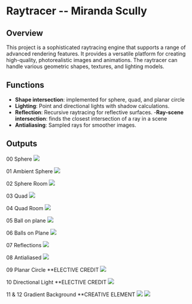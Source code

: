 # Raytracer -- Miranda Scully 

## Overview 
This project is a sophisticated raytracing engine that supports a range of advanced rendering features. It provides a versatile platform for creating high-quality, photorealistic images and animations. The raytracer can handle various geometric shapes, textures, and lighting models.
## Functions 

- **Shape intersection**: implemented for sphere, quad, and planar circle 
- **Lighting**: Point and directional lights with shadow  calculations.
- **Reflection**: Recursive raytracing for reflective surfaces.
-**Ray-scene intersection**: finds the closest intersection of a ray in a scene 
- **Antialiasing**: Sampled rays for smoother images.

## Outputs 

00 Sphere
![](output/P02_00_sphere.png)

01 Ambient Sphere 
![](output/P02_01_sphere_ambient.png)

02 Sphere Room 
![](output/P02_02_sphere_room.png)

03 Quad 
![](output/P02_03_quad.png)

04 Quad Room 
![](output/P02_04_quad_room.png)

05 Ball on plane 
![](output/P02_05_ball_on_plane.png)

06 Balls on Plane 
![](output/P02_06_balls_on_plane.png)

07 Reflections 
![](output/P02_07_reflections.png)

08 Antialiased
![](output/P02_08_antialiased.png)

09 Planar Circle **ELECTIVE CREDIT 
![](output/P02_09_planar_circle.png)

10 Directional Light **ELECTIVE CREDIT 
![](output/P02_10_direction_ball_on_plane.png)

11 & 12 Gradient Background **CREATIVE ELEMENT
![](output/P02_11_background_gradient.png)
![](output/P02_12_background_gradient_2.png)